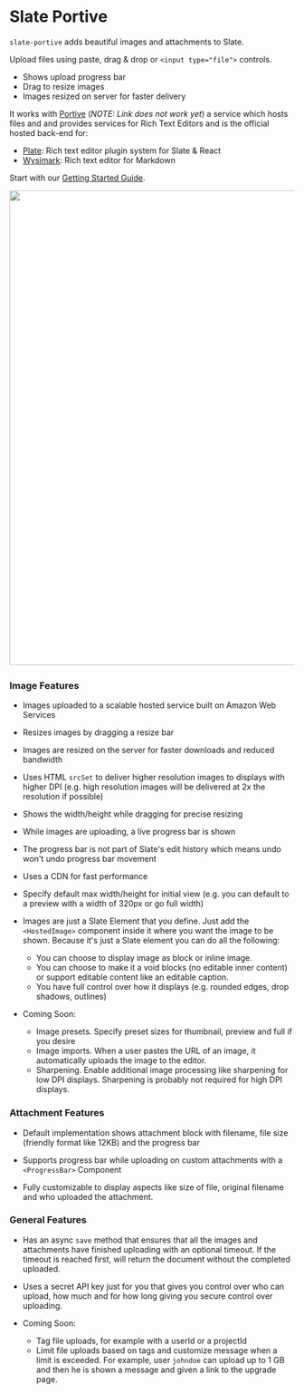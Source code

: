 # Slate Portive

`slate-portive` adds beautiful images and attachments to Slate.

Upload files using paste, drag &amp; drop or `<input type="file">` controls.

- Shows upload progress bar
- Drag to resize images
- Images resized on server for faster delivery

It works with [Portive](https://www.portive.com) (_NOTE: Link does not work yet_) a service which hosts files and and provides services for Rich Text Editors and is the official hosted back-end for:

- [Plate](https://plate.udecode.io/): Rich text editor plugin system for Slate & React
- [Wysimark](https://www.wysimark.com): Rich text editor for Markdown

Start with our [Getting Started Guide](./guides/01-getting-started.md).

<img src="./assets/screenshots.png" srcSet="./assets/screenshots.png 1x, ./assets/screenshots@2x.png 2x" width="784" height="838">

### Image Features

- Images uploaded to a scalable hosted service built on Amazon Web Services
- Resizes images by dragging a resize bar
- Images are resized on the server for faster downloads and reduced bandwidth
- Uses HTML `srcSet` to deliver higher resolution images to displays with higher DPI (e.g. high resolution images will be delivered at 2x the resolution if possible)
- Shows the width/height while dragging for precise resizing
- While images are uploading, a live progress bar is shown
- The progress bar is not part of Slate's edit history which means undo won't undo progress bar movement
- Uses a CDN for fast performance
- Specify default max width/height for initial view (e.g. you can default to a preview with a width of 320px or go full width)
- Images are just a Slate Element that you define. Just add the `<HostedImage>` component inside it where you want the image to be shown. Because it's just a Slate element you can do all the following:

  - You can choose to display image as block or inline image.
  - You can choose to make it a void blocks (no editable inner content) or support editable content like an editable caption.
  - You have full control over how it displays (e.g. rounded edges, drop shadows, outlines)

- Coming Soon:
  - Image presets. Specify preset sizes for thumbnail, preview and full if you desire
  - Image imports. When a user pastes the URL of an image, it automatically uploads the image to the editor.
  - Sharpening. Enable additional image processing like sharpening for low DPI displays. Sharpening is probably not required for high DPI displays.

### Attachment Features

- Default implementation shows attachment block with filename, file size (friendly format like 12KB) and the progress bar
- Supports progress bar while uploading on custom attachments with a `<ProgressBar>` Component

- Fully customizable to display aspects like size of file, original filename and who uploaded the attachment.

### General Features

- Has an async `save` method that ensures that all the images and attachments have finished uploading with an optional timeout. If the timeout is reached first, will return the document without the completed uploaded.
- Uses a secret API key just for you that gives you control over who can upload, how much and for how long giving you secure control over uploading.

- Coming Soon:
  - Tag file uploads, for example with a userId or a projectId
  - Limit file uploads based on tags and customize message when a limit is exceeded. For example, user `johndoe` can upload up to 1 GB and then he is shown a message and given a link to the upgrade page.
